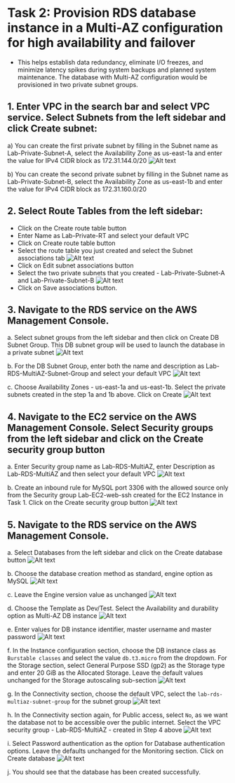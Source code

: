 # Task 2: Provision RDS database instance in a Multi-AZ configuration for high availability and failover
-  This helps establish data redundancy, eliminate I/O freezes, and minimize latency spikes during system backups and planned system maintenance. The database with Multi-AZ configuration would be provisioned in two private subnet groups.


## 1. Enter VPC in the search bar and select VPC service. Select Subnets from the left sidebar and click Create subnet:

a)	You can create the first private subnet by filling in the Subnet name as Lab-Private-Subnet-A, select the Availability Zone as us-east-1a and enter the value for IPv4 CIDR block as 172.31.144.0/20
![Alt text](../../../readme-images/Horizontal-scaling/t2-1.png)
 
b)	You can create the second private subnet by filling in the Subnet name as Lab-Private-Subnet-B, select the Availability Zone as us-east-1b and enter the value for IPv4 CIDR block as 172.31.160.0/20
 
## 2.	Select Route Tables from the left sidebar:
- Click on the Create route table button 
- Enter Name as Lab-Private-RT and select your default VPC 
- Click on Create route table button 
- Select the route table you just created and select the Subnet associations tab 
![Alt text](../../../readme-images/Horizontal-scaling/t2.png)
- Click on Edit subnet associations button 
- Select the two private subnets that you created - Lab-Private-Subnet-A and Lab-Private-Subnet-B
![Alt text](../../../readme-images/Horizontal-scaling/t2_2.png)
- Click on Save associations button.
 
## 3.	Navigate to the RDS service on the AWS Management Console.
a.	Select subnet groups from the left sidebar and then click on Create DB Subnet Group. This DB subnet group will be used to launch the database in a private subnet
![Alt text](../../../readme-images/Horizontal-scaling/t2-3a.png)
 
b.	For the DB Subnet Group, enter both the name and description as Lab-RDS-MultiAZ-Subnet-Group and select your default VPC
![Alt text](../../../readme-images/Horizontal-scaling/t2-3b.png)
 
c.	Choose Availability Zones - us-east-1a and us-east-1b. Select the private subnets created in the step 1a and 1b above. Click on Create
![Alt text](../../../readme-images/Horizontal-scaling/t2-3c.png)
 
## 4.	Navigate to the EC2 service on the AWS Management Console. Select Security groups from the left sidebar and click on the Create security group button

a.	Enter Security group name as Lab-RDS-MultiAZ, enter Description as Lab-RDS-MultiAZ and then select your default VPC
![Alt text](../../../readme-images/Horizontal-scaling/t2-4a.png)
 
b.	Create an inbound rule for MySQL port 3306 with the allowed source only from the Security group Lab-EC2-web-ssh created for the EC2 Instance in Task 1. Click on the Create security group button
![Alt text](../../../readme-images/Horizontal-scaling/t2-4b.png)
 
## 5.	Navigate to the RDS service on the AWS Management Console.
a.	Select Databases from the left sidebar and click on the Create database button
![Alt text](../../../readme-images/Horizontal-scaling/t2-5a.png)
 
b.	Choose the database creation method as standard, engine option as MySQL
![Alt text](../../../readme-images/Horizontal-scaling/t2-5b.png)
 
c.	Leave the Engine version value as unchanged
![Alt text](../../../readme-images/Horizontal-scaling/t2-5c.png)

d.	Choose the Template as Dev/Test. Select the Availability and durability option as Multi-AZ DB instance
![Alt text](../../../readme-images/Horizontal-scaling/t2-5d.png)
 
e.	Enter values for DB instance identifier, master username and master password
![Alt text](../../../readme-images/Horizontal-scaling/t2-5e.png)
 
f.	In the Instance configuration section, choose the DB instance class as `Burstable classes` and select the value `db.t3.micro` from the dropdown. For the Storage section, select General Purpose SSD (gp2) as the Storage type and enter 20 GiB as the Allocated Storage. Leave the default values unchanged for the Storage autoscaling sub-section
![Alt text](../../../readme-images/Horizontal-scaling/t2-5f.png)
 
g.	In the Connectivity section, choose the default VPC, select the `lab-rds-multiaz-subnet-group` for the subnet group
![Alt text](../../../readme-images/Horizontal-scaling/t2-5g.png)
 
h.	In the Connectivity section again, for Public access, select `No`, as we want the database not to be accessible over the public internet. Select the VPC security group - Lab-RDS-MultiAZ - created in Step 4 above
![Alt text](../../../readme-images/Horizontal-scaling/t2-5h.png)
 
i.	Select Password authentication as the option for Database authentication options. Leave the defaults unchanged for the Monitoring section. Click on Create database
![Alt text](../../../readme-images/Horizontal-scaling/t2-5i.png)

j.	You should see that the database has been created successfully.
